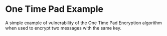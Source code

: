 # One Time Pad Example

A simple example of vulnerability of the One Time Pad Encryption algorithm when used to encrypt two messages with the same key.
